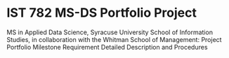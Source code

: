 # IST 782 MS-DS Portfolio Project
MS in Applied Data Science, Syracuse University School of Information Studies, in collaboration with the Whitman School of Management: Project Portfolio Milestone Requirement Detailed Description and Procedures 
